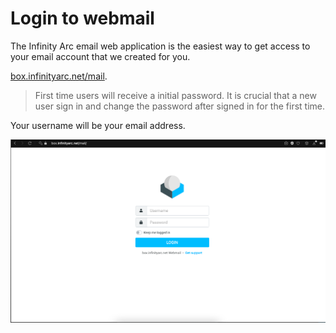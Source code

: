 # Login to webmail

The Infinity Arc email web application is the easiest way to get access to your email account that we created for you. 

[box.infinityarc.net/mail](https://box.infinityarc.net/mail).

> First time users will receive a initial password. It is crucial that a new user sign in and change the password after signed in for the first time.

Your username will be your email address. 

![image.png](/.attachments/image-3109f6cc-0035-4be4-8b1b-d50ff1747106.png)
